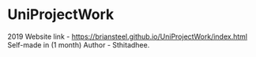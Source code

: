 # UniProjectWork
2019
Website link - https://briansteel.github.io/UniProjectWork/index.html
Self-made in (1 month)
Author - Sthitadhee.
